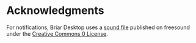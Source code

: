 # Acknowledgments

For notifications, Briar Desktop uses a [sound file](https://freesound.org/people/yfjesse/sounds/235911/)
published on freesound under the [Creative Commons 0 License](https://creativecommons.org/publicdomain/zero/1.0/).
